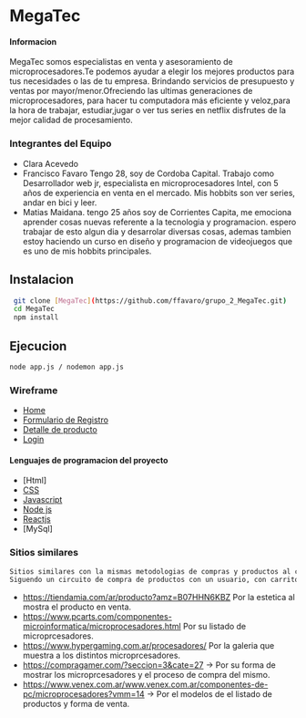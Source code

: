 # MegaTec

#### Informacion
MegaTec somos especialistas en venta y asesoramiento de microprocesadores.Te podemos ayudar a elegir los mejores productos para tus necesidades o las de tu empresa. Brindando servicios de presupuesto y ventas por mayor/menor.Ofreciendo las ultimas generaciones de microprocesadores, para hacer tu computadora más eficiente y veloz,para la hora de trabajar, estudiar,jugar o ver tus series en netflix disfrutes de la mejor calidad de procesamiento. 

### Integrantes del Equipo
- Clara Acevedo
- Francisco Favaro
	Tengo 28, soy de Cordoba Capital. Trabajo como Desarrollador web jr, especialista en microprocesadores Intel,  con 5 años de experiencia en venta en el mercado. Mis hobbits son ver series, andar en bici y leer.
- Matias Maidana.
    tengo 25 años soy de Corrientes Capita, me emociona aprender cosas nuevas referente a la tecnologia y programacion. espero trabajar de esto algun dia y desarrolar diversas cosas, ademas tambien estoy haciendo un curso en diseño y programacion de videojuegos que es uno de mis hobbits principales. 

## Instalacion
```sh
 git clone [MegaTec](https://github.com/ffavaro/grupo_2_MegaTec.git)
 cd MegaTec
 npm install
```

## Ejecucion 
 ```sh
 node app.js / nodemon app.js
```

### Wireframe
- [Home]( https://wireframe.cc/pro/pp/7267bbf42548946)
- [Formulario de Registro](https://wireframe.cc/SvIXBE)
- [Detalle de producto](https://wireframe.cc/pro/pp/313a331a0547985)
- [Login](https://wireframe.cc/IO4miQ)

#### Lenguajes de programacion del proyecto
- [Html]
- [CSS](https://developer.mozilla.org/es/docs/Web/CSS)
- [Javascript](https://developer.mozilla.org/es/docs/Web/JavaScript)
- [Node js](https://nodejs.org/en/)
- [Reactjs](https://es.reactjs.org/) 
- [MySql]

### Sitios similares
 ```sh
 Sitios similares con la mismas metodologias de compras y productos al cual apunto Megatec. 
 Siguendo un circuito de compra de productos con un usuario, con carrito de ventas y el envio al domicilio.
```
- https://tiendamia.com/ar/producto?amz=B07HHN6KBZ  Por la estetica al mostra el producto en venta. 
- https://www.pcarts.com/componentes-microinformatica/microprocesadores.html Por su listado de microprcesadores.
- https://www.hypergaming.com.ar/procesadores/  Por la galeria que muestra a los distintos microprcesadores.
- https://compragamer.com/?seccion=3&cate=27 -> Por su forma de mostrar los microprcesadores y el proceso de compra del mismo.
- https://www.venex.com.ar/www.venex.com.ar/componentes-de-pc/microprocesadores?vmm=14 -> Por el modelos de  el listado de productos y forma de venta.